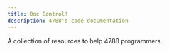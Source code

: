 ```yaml
---
title: Doc Control!
description: 4788's code documentation
---
```


A collection of resources to help 4788 programmers.

